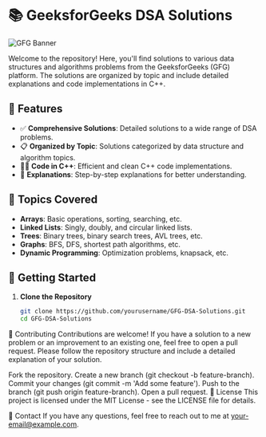 # 📚 GeeksforGeeks DSA Solutions

![GFG Banner](https://media.geeksforgeeks.org/wp-content/cdn-uploads/20210306122554/gfg-new-logo.png)

Welcome to the repository! Here, you'll find solutions to various data structures and algorithms problems from the GeeksforGeeks (GFG) platform. The solutions are organized by topic and include detailed explanations and code implementations in C++.

## 🌟 Features
- ✅ **Comprehensive Solutions**: Detailed solutions to a wide range of DSA problems.
- 📋 **Organized by Topic**: Solutions categorized by data structure and algorithm topics.
- 🧑‍💻 **Code in C++**: Efficient and clean C++ code implementations.
- 📖 **Explanations**: Step-by-step explanations for better understanding.

## 📜 Topics Covered

- **Arrays**: Basic operations, sorting, searching, etc.
- **Linked Lists**: Singly, doubly, and circular linked lists.
- **Trees**: Binary trees, binary search trees, AVL trees, etc.
- **Graphs**: BFS, DFS, shortest path algorithms, etc.
- **Dynamic Programming**: Optimization problems, knapsack, etc.

## 🚀 Getting Started

1. **Clone the Repository**
   ```bash
   git clone https://github.com/yourusername/GFG-DSA-Solutions.git
   cd GFG-DSA-Solutions

🤝 Contributing
Contributions are welcome! If you have a solution to a new problem or an improvement to an existing one, feel free to open a pull request. Please follow the repository structure and include a detailed explanation of your solution.

Fork the repository.
Create a new branch (git checkout -b feature-branch).
Commit your changes (git commit -m 'Add some feature').
Push to the branch (git push origin feature-branch).
Open a pull request.
📝 License
This project is licensed under the MIT License - see the LICENSE file for details.

📧 Contact
If you have any questions, feel free to reach out to me at your-email@example.com.

